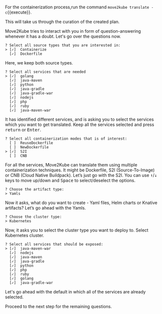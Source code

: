 For the containerization process,run the command `move2kube translate -c`{{execute}}.

This will take us through the curation of the created plan.

Move2Kube tries to interact with you in form of question-answering whenever it has a doubt. Let's go over the questions now.

```
? Select all source types that you are interested in:
> [✓]  Containerize
  [✓]  Dockerfile
```
Here, we keep both source types.

```
? Select all services that are needed
> [✓]  golang
  [✓]  java-maven
  [✓]  python
  [✓]  java-gradle
  [✓]  java-gradle-war
  [✓]  nodejs
  [✓]  php
  [✓]  ruby
  [✓]  java-maven-war
```
It has identified different services, and is asking you to select the services which you want to get translated. Keep all the services selected and press <kbd>return</kbd> or <kbd>Enter</kbd>.

```
? Select all containerization modes that is of interest:
  [ ]  ReuseDockerfile
  [ ]  NewDockerfile
> [✓]  S2I
  [ ]  CNB
```
For all the services, Move2Kube can translate them using multiple containerization techniques. It might be Dockerfile, S2I (Source-To-Image) or CNB (Cloud Native Buildpack). Let’s just go with the S2I. You can use <kbd>&#8593;</kbd>/<kbd>&#8595;</kbd> keys to move up/down and <kbd>Space</kbd> to select/deselect the options.


```
? Choose the artifact type:
> Yamls
```
Now it asks, what do you want to create - Yaml files, Helm charts or Knative artifacts? Let’s go ahead with the Yamls.

```
? Choose the cluster type:
> Kubernetes
```
Now, it asks you to select the cluster type you want to deploy to. Select Kubernetes cluster.

```
? Select all services that should be exposed:
> [✓]  java-maven-war
  [✓]  nodejs
  [✓]  java-maven
  [✓]  java-gradle
  [✓]  python
  [✓]  php
  [✓]  ruby
  [✓]  golang
  [✓]  java-gradle-war
```
Let's go ahead with the default in which all of the services are already selected.

Proceed to the next step for the remaining questions.
